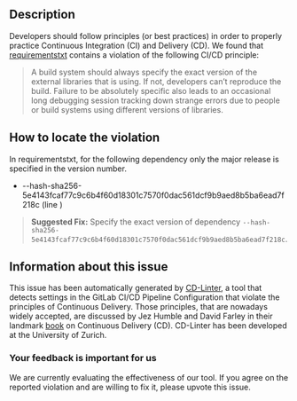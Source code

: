 
## Description
Developers should follow principles (or best practices) in order to properly practice Continuous Integration (CI) and Delivery (CD).
We found that [requirementstxt](https://gitlab.com/beardog/Onionr/blob/master/requirements.txt) contains a violation of the following CI/CD principle:

> A build system should always specify the exact version of the external libraries that is using.
If not, developers can’t reproduce the build. Failure to be absolutely specific also leads to an occasional long debugging session tracking down strange errors due to people or build systems using different versions of libraries.

## How to locate the violation

In requirementstxt, for the following dependency only the major release is specified in the version number.

* --hash-sha256-5e4143fcaf77c9c6b4f60d18301c7570f0dac561dcf9b9aed8b5ba6ead7f218c (line )

> **Suggested Fix:** Specify the exact version of dependency `--hash-sha256-5e4143fcaf77c9c6b4f60d18301c7570f0dac561dcf9b9aed8b5ba6ead7f218c`.

## Information about this issue

This issue has been automatically generated by [CD-Linter](https://gitlab.com/Jancso/configuration-analytics), a tool that detects settings in the GitLab CI/CD Pipeline Configuration that violate the principles of Continuous Delivery. Those principles, that are nowadays widely accepted, are discussed by Jez Humble and David Farley in their landmark [book](https://www.oreilly.com/library/view/continuous-delivery-reliable/9780321670250/) on Continuous Delivery (CD). CD-Linter has been developed at the University of Zurich.

### Your feedback is important for us
We are currently evaluating the effectiveness of our tool. If you agree on the reported violation and are willing to fix it, please upvote this issue.